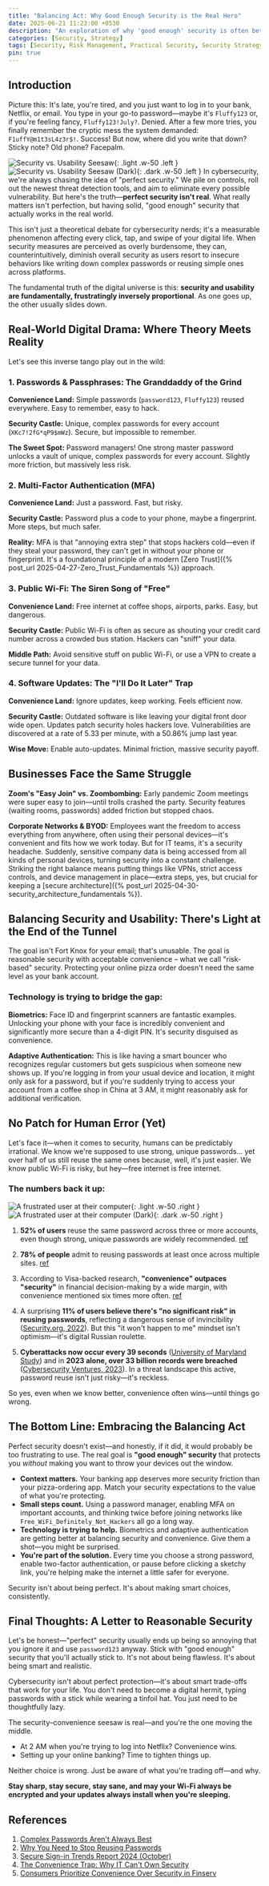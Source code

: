 ```yaml
---
title: "Balancing Act: Why Good Enough Security is the Real Hero"
date: 2025-06-21 11:23:00 +0530
description: "An exploration of why 'good enough' security is often better than perfect security, and how to find the right balance between safety and usability."
categories: [Security, Strategy]
tags: [Security, Risk Management, Practical Security, Security Strategy]
pin: true
---
```


## Introduction

Picture this: It's late, you're tired, and you just want to log in to your bank, Netflix, or email. You type in your go-to password—maybe it's `Fluffy123` or, if you're feeling fancy, `Fluffy123!July?`. Denied. After a few more tries, you finally remember the cryptic mess the system demanded: `F1uffY@m1t3sL4z3r$!`. Success! But now, where did you write that down? Sticky note? Old phone? Facepalm.

![Security vs. Usability Seesaw](/assets/img/posts/seasawsecurity.png){: .light .w-50 .left }![Security vs. Usability Seesaw (Dark)](/assets/img/posts/seasawsecuritydark.png){: .dark .w-50 .left }   In cybersecurity, we're always chasing the idea of "perfect security." We pile on controls, roll out the newest threat detection tools, and aim to eliminate every possible vulnerability. But here's the truth—**perfect security isn't real**. What really matters isn't perfection, but having solid, "good enough" security that actually works in the real world.

This isn't just a theoretical debate for cybersecurity nerds; it's a measurable phenomenon affecting every click, tap, and swipe of your digital life. When security measures are perceived as overly burdensome, they can, counterintuitively, diminish overall security as users resort to insecure behaviors like writing down complex passwords or reusing simple ones across platforms.

The fundamental truth of the digital universe is this: **security and usability are fundamentally, frustratingly inversely proportional**. As one goes up, the other usually slides down.

## Real-World Digital Drama: Where Theory Meets Reality

Let's see this inverse tango play out in the wild:

### 1. Passwords & Passphrases: The Granddaddy of the Grind

**Convenience Land:** Simple passwords (`password123`, `Fluffy123`) reused everywhere. Easy to remember, easy to hack.

**Security Castle:** Unique, complex passwords for every account (`XKc7!2fG*qP9$mWz`). Secure, but impossible to remember.

**The Sweet Spot:** Password managers! One strong master password unlocks a vault of unique, complex passwords for every account. Slightly more friction, but massively less risk.

### 2. Multi-Factor Authentication (MFA)

**Convenience Land:** Just a password. Fast, but risky.

**Security Castle:** Password plus a code to your phone, maybe a fingerprint. More steps, but much safer.

**Reality:** MFA is that "annoying extra step" that stops hackers cold—even if they steal your password, they can't get in without your phone or fingerprint. It's a foundational principle of a modern [Zero Trust]({% post_url 2025-04-27-Zero_Trust_Fundamentals %}) approach.

### 3. Public Wi-Fi: The Siren Song of "Free"

**Convenience Land:** Free internet at coffee shops, airports, parks. Easy, but dangerous.

**Security Castle:** Public Wi-Fi is often as secure as shouting your credit card number across a crowded bus station. Hackers can "sniff" your data.

**Middle Path:** Avoid sensitive stuff on public Wi-Fi, or use a VPN to create a secure tunnel for your data.

### 4. Software Updates: The "I'll Do It Later" Trap

**Convenience Land:** Ignore updates, keep working. Feels efficient now.

**Security Castle:** Outdated software is like leaving your digital front door wide open. Updates patch security holes hackers love. Vulnerabilities are discovered at a rate of 5.33 per minute, with a 50.86% jump last year.

**Wise Move:** Enable auto-updates. Minimal friction, massive security payoff.

## Businesses Face the Same Struggle

**Zoom's "Easy Join" vs. Zoombombing:** Early pandemic Zoom meetings were super easy to join—until trolls crashed the party. Security features (waiting rooms, passwords) added friction but stopped chaos.

**Corporate Networks & BYOD:** Employees want the freedom to access everything from anywhere, often using their personal devices—it's convenient and fits how we work today. But for IT teams, it's a security headache. Suddenly, sensitive company data is being accessed from all kinds of personal devices, turning security into a constant challenge. Striking the right balance means putting things like VPNs, strict access controls, and device management in place—extra steps, yes, but crucial for keeping a [secure architecture]({% post_url 2025-04-30-security_architecture_fundamentals %}).

## Balancing Security and Usability: There's Light at the End of the Tunnel

The goal isn't Fort Knox for your email; that's unusable. The goal is reasonable security with acceptable convenience – what we call "risk-based" security. Protecting your online pizza order doesn't need the same level as your bank account.

### Technology is trying to bridge the gap:

**Biometrics:** Face ID and fingerprint scanners are fantastic examples. Unlocking your phone with your face is incredibly convenient and significantly more secure than a 4-digit PIN. It's security disguised as convenience.

**Adaptive Authentication:** This is like having a smart bouncer who recognizes regular customers but gets suspicious when someone new shows up. If you're logging in from your usual device and location, it might only ask for a password, but if you're suddenly trying to access your account from a coffee shop in China at 3 AM, it might reasonably ask for additional verification.

## No Patch for Human Error (Yet)

Let's face it—when it comes to security, humans can be predictably irrational. We know we're supposed to use strong, unique passwords... yet over half of us still reuse the same ones because, well, it's just easier. We know public Wi-Fi is risky, but hey—free internet is free internet.

### The numbers back it up:
![A frustrated user at their computer](/assets/img/posts/frustratedguy.png){: .light .w-50 .right }![A frustrated user at their computer (Dark)](/assets/img/posts/frustratedguydark.png){: .dark .w-50 .right }
1. **52% of users** reuse the same password across three or more accounts, even though strong, unique passwords are widely recommended. [ref](https://www.army.mil/article/280417/secure_our_world_cecom_recommends_strong_passwords_and_password_managers)

2. **78% of people** admit to reusing passwords at least once across multiple sites. [ref](https://www.securitymagazine.com/articles/100765-78-of-people-use-the-same-password-across-multiple-accounts)

3. According to Visa-backed research, **"convenience" outpaces "security"** in financial decision-making by a wide margin, with convenience mentioned six times more often. [ref](https://www.americanbanker.com/creditunions/news/consumers-value-convenience-over-security-for-payments-report)

4. A surprising **11% of users believe there's "no significant risk" in reusing passwords**, reflecting a dangerous sense of invincibility ([Security.org, 2022](https://www.security.org/resources/online-password-strategies/)). But this "it won't happen to me" mindset isn't optimism—it's digital Russian roulette.

5. **Cyberattacks now occur every 39 seconds** ([University of Maryland Study](https://eng.umd.edu/news/story/study-hackers-attack-every-39-seconds)) and in **2023 alone, over 33 billion records were breached** ([Cybersecurity Ventures, 2023](https://cybersecurityventures.com/hackerpocalypse-cybercrime-report-2016/)). In a threat landscape this active, password reuse isn't just risky—it's reckless.

So yes, even when we know better, convenience often wins—until things go wrong.

## The Bottom Line: Embracing the Balancing Act

Perfect security doesn't exist—and honestly, if it did, it would probably be too frustrating to use. The real goal is **"good enough" security** that protects you *without* making you want to throw your devices out the window.

- **Context matters.** Your banking app deserves more security friction than your pizza-ordering app. Match your security expectations to the value of what you're protecting.
- **Small steps count.** Using a password manager, enabling MFA on important accounts, and thinking twice before joining networks like `Free_WiFi_Definitely_Not_Hackers` all go a long way.
- **Technology is trying to help.** Biometrics and adaptive authentication are getting better at balancing security and convenience. Give them a shot—you might be surprised.
- **You're part of the solution.** Every time you choose a strong password, enable two-factor authentication, or pause before clicking a sketchy link, you're helping make the internet a little safer for everyone.

Security isn't about being perfect. It's about making smart choices, consistently.

## Final Thoughts: A Letter to Reasonable Security

Let's be honest—"perfect" security usually ends up being so annoying that you ignore it and use `password123` anyway. Stick with "good enough" security that you'll actually stick to. It's not about being flawless. It's about being smart and realistic.

Cybersecurity isn't about perfect protection—it's about smart trade-offs that work for your life. You don't need to become a digital hermit, typing passwords with a stick while wearing a tinfoil hat. You just need to be thoughtfully lazy.

The security–convenience seesaw is real—and you're the one moving the middle.

- At 2 AM when you're trying to log into Netflix? Convenience wins.
- Setting up your online banking? Time to tighten things up.

Neither choice is wrong. Just be aware of what you're trading off—and why.

**Stay sharp, stay secure, stay sane, and may your Wi-Fi always be encrypted and your updates always install when you're sleeping.**

## References

1. [Complex Passwords Aren't Always Best](https://www.jcu.edu.au/news/releases/2021/may/complex-passwords-arent-always-best)
2. [Why You Need to Stop Reusing Passwords](https://nordpass.com/blog/stop-reusing-passwords/)
3. [Secure Sign-in Trends Report 2024 (October)](https://www.okta.com/sites/default/files/2024-10/Secure%20Sign-in%20Trends%20Report%202024.pdf)
4. [The Convenience Trap: Why IT Can't Own Security](https://thebusinessnews.com/northeast/the-convenience-trap-why-it-cant-own-security/)
5. [Consumers Prioritize Convenience Over Security in Finserv](https://www.americanbanker.com/creditunions/news/consumers-value-convenience-over-security-for-payments-report)